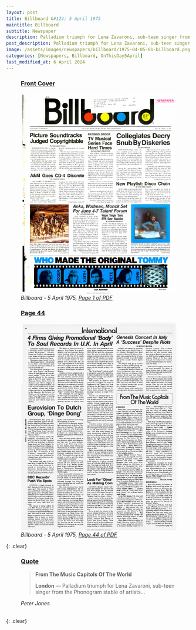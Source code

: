 ```yaml
---
layout: post
title: Billboard &#124; 5 April 1975
maintitle: Billboard
subtitle: Newspaper
description: Palladium triumph for Lena Zavaroni, sub-teen singer from the Phonogram stable of artists...
post_description: Palladium triumph for Lena Zavaroni, sub-teen singer from the Phonogram stable of artists...
image: /assets/images/newspapers/billboard/1975-04-05-01-billboard.png
categories: [Newspapers, Billboard, OnThisDay5April]
last_modified_at: 6 April 2024
---
```


<figure class="fig1">
<h3 id="infobox1"><a href="#infobox1">Front Cover</a></h3>
<a href="/assets/images/newspapers/billboard/1975-04-05-01-billboard.png"><img src="/assets/images/newspapers/billboard/1975-04-05-01-billboard.png" class="full-width zoom-in" /></a>
<cite>Billboard - 5 April 1975, <a class="external-link" href="https://www.worldradiohistory.com/Archive-All-Music/Billboard/70s/1975/Billboard%201975-04-05.pdf">Page 1 of PDF</a></cite>
</figure>

<figure class="fig2">
<h3 id="infobox2"><a href="#infobox2">Page 44</a></h3>
<a href="/assets/images/newspapers/billboard/1975-04-05-44-billboard.png"><img src="/assets/images/newspapers/billboard/1975-04-05-44-billboard.png" class="full-width zoom-in" /></a>
<cite>Billboard - 5 April 1975, <a class="external-link" href="https://www.worldradiohistory.com/Archive-All-Music/Billboard/70s/1975/Billboard%201975-04-05.pdf#page=44">Page 44 of PDF</a></cite>
</figure>

{: .clear}

<figure class="fig3">
<h3 id="infobox3"><a href="#infobox3">Quote</a></h3>
<blockquote>
<p><strong>From The Music Capitols Of The World </strong></p>
<p><strong>London</strong> &#8212; Palladium triumph for Lena Zavaroni, sub-teen singer from the Phonogram stable of artists...</p>
</blockquote>
<cite>Peter Jones</cite>
</figure>

<br />{: .clear}


